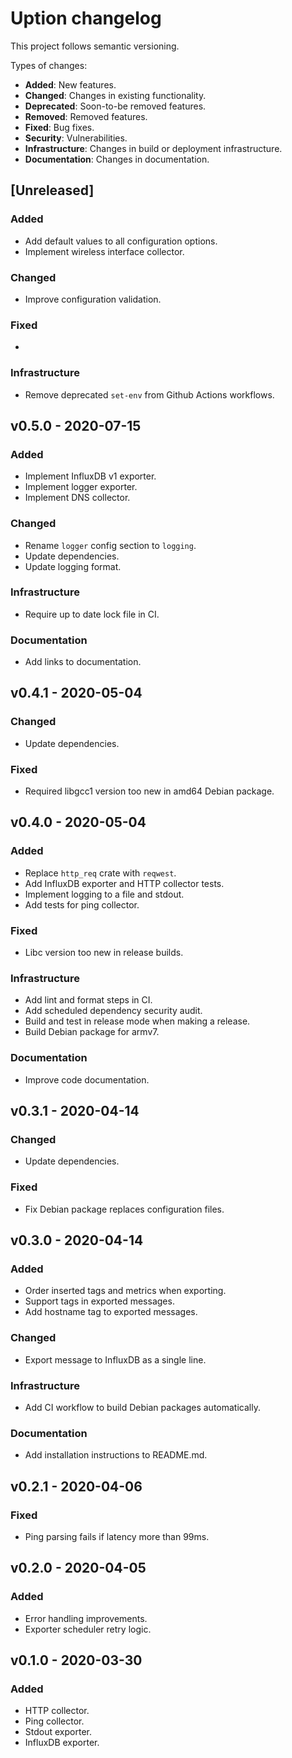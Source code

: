 # Uption changelog

This project follows semantic versioning.

Types of changes:

- **Added**: New features.
- **Changed**: Changes in existing functionality.
- **Deprecated**: Soon-to-be removed features.
- **Removed**: Removed features.
- **Fixed**: Bug fixes.
- **Security**: Vulnerabilities.
- **Infrastructure**: Changes in build or deployment infrastructure.
- **Documentation**: Changes in documentation.

## [Unreleased]

### Added

- Add default values to all configuration options.
- Implement wireless interface collector.

### Changed

- Improve configuration validation.

### Fixed

-

### Infrastructure

- Remove deprecated `set-env` from Github Actions workflows.

## v0.5.0 - 2020-07-15

### Added

- Implement InfluxDB v1 exporter.
- Implement logger exporter.
- Implement DNS collector.

### Changed

- Rename `logger` config section to `logging`.
- Update dependencies.
- Update logging format.

### Infrastructure

- Require up to date lock file in CI.

### Documentation

- Add links to documentation.

## v0.4.1 - 2020-05-04

### Changed

- Update dependencies.

### Fixed

- Required libgcc1 version too new in amd64 Debian package.

## v0.4.0 - 2020-05-04

### Added

- Replace `http_req` crate with `reqwest`.
- Add InfluxDB exporter and HTTP collector tests.
- Implement logging to a file and stdout.
- Add tests for ping collector.

### Fixed

- Libc version too new in release builds.

### Infrastructure

- Add lint and format steps in CI.
- Add scheduled dependency security audit.
- Build and test in release mode when making a release.
- Build Debian package for armv7.

### Documentation

- Improve code documentation.

## v0.3.1 - 2020-04-14

### Changed

- Update dependencies.

### Fixed

- Fix Debian package replaces configuration files.

## v0.3.0 - 2020-04-14

### Added

- Order inserted tags and metrics when exporting.
- Support tags in exported messages.
- Add hostname tag to exported messages.

### Changed

- Export message to InfluxDB as a single line.

### Infrastructure

- Add CI workflow to build Debian packages automatically.

### Documentation

- Add installation instructions to README.md.

## v0.2.1 - 2020-04-06

### Fixed

- Ping parsing fails if latency more than 99ms.

## v0.2.0 - 2020-04-05

### Added

- Error handling improvements.
- Exporter scheduler retry logic.

## v0.1.0 - 2020-03-30

### Added

- HTTP collector.
- Ping collector.
- Stdout exporter.
- InfluxDB exporter.
